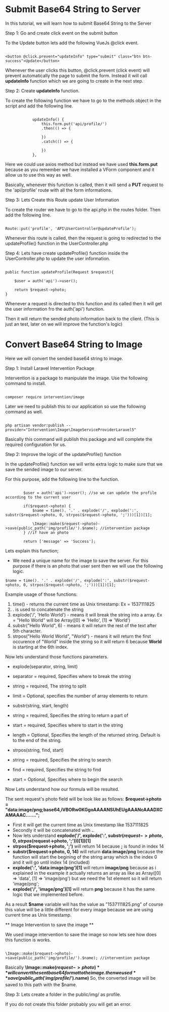 # Submit Base64 String to Server

In this tutorial, we will learn how to submit Base64 String to the Server

Step 1: Go and create click event on the submit button

To the Update button lets add the following VueJs @click event.

~~~~

<button @click.prevent="updateInfo" type="submit" class="btn btn-success">Update</button>

~~~~

Whenever the user clicks this button, @click.prevent (click event) will prevent automatically the page to submit the form. Instead it will call **updateInfo** function which we are going to create in the next step.

Step 2: Create **updateInfo** function.

To create the following function we have to go to the methods object in the script and add the following line.

~~~~

            updateInfo() {
                this.form.put('api/profile/')
                .then(() => {

                })
                .catch(() => {
                    
                })
            },
~~~~

Here we could use axios method but instead we have used **this.form.put** because as you remember we have installed a VForm component and it allow us to use this way as well.

Basically, whenever this function is called, then it will send a **PUT** request to the 'api/profile' route with all the form informations.

Step 3: Lets Create this Route update User Information

To create the router we have to go to the api.php in the routes folder.
Then add the following line.

~~~~

Route::put('profile', 'API\UserController@updateProfile');

~~~~

Whenever this route is called, then the request is going to redirected to the updateProfile() function in the UserController.php

Step 4: Lets have create updateProfile() function inside the UserController.php to update the user information.

~~~~

public function updateProfile(Request $request){
	
	$user = auth('api')->user();

	return $request->photo;
}

~~~~

Whenever a request is directed to this function and its called then it will get the user information fro the auth('api') function.

Then it will return the sended photo information back to the client. (This is just an test, later on we will improve the function's logic)

# Convert Base64 String to Image

Here we will convert the sended base64 string to image.

Step 1: Install Laravel Intervention Package

Intervention is a package to manipulate the image. Use the following command to install.

~~~~

composer require intervention/image

~~~~

Later we need to publish this to our application so use the following command as well.

~~~~

php artisan vendor:publish --provider="Intervention\Image\ImageServiceProviderLaravel5"

~~~~

Basically this command will publish this package and will complete the required configuration for us.

Step 2: Improve the logic of the updateProfile() function

In the updateProfile() function we will write extra logic to make sure that we save the sended image to our server.

For this purpose, add the following line to the function.

~~~~

        $user = auth('api')->user(); //so we can update the profile according to the current user

        if($request->photo) { 
            $name = time(). '.' . explode('/', explode(':', substr($request->photo, 0, strpos($request->photo, ';')))[1])[1];

            \Image::make($request->photo)->save(public_path('img/profile/').$name); //intervention package
        } //if have an photo

        return ['message' => 'Success'];
~~~~

Lets explain this function;

* We need a unique name for the image to save the server. For this purpose if there is an photo that user sent then we will use the following logic.

~~~~
$name = time(). '.' . explode('/', explode(':', substr($request->photo, 0, strpos($request->photo, ';')))[1])[1];
~~~~

Example usage of those functions: 

1. time() - returns the current time as Unix timestamp: Ex = 1537111825
2. . is used to concatenate the string
3. explode('/', 'Hello World') - means it will break the string into a array. Ex = "Hello World" will be Array([0] => 'Hello', [1] => 'World')
4. substr("Hello World", 6) - means it will return the rest of the text after 5th character.
5. strpos("Hello World World", "World") - means it will return the first occurence of "World" inside the string so it will return 6 because **World** is starting at the 6th index.

Now lets understand those functions parameters.

* explode(separator, string, limit)
 * separator = required, Specifies where to break the string
 * string = required, The string to split
 * limit = Optional, specifies the number of array elements to return

* substr(string, start, length)
 * string = required, Specifies the string to return a part of
 * start = required, Specifies where to start in the string
 * length = Optional, Specifies the length of the returned string. Default is to the end of the string.

* strpos(string, find, start)
 * string = required, Specifies the string to search
 * find = required, Specifies the string to find
 * start = Optional, Specifies where to begin the search

Now Lets understand how our formula will be resulted.

The sent request's photo field will be look like as follows:
**$request->photo = "data:image/png;base64,iVBORw0KGgoAAAANSUhEUgAAANcAAADXCAMAAAC.......";**

* First it will get the current time as Unix timestamp like 1537111825
* Secondly it will be concatenated with **.**.
* Now lets understand **explode('/', explode(':', substr($request->photo, 0, strpos($request->photo, ';')))[1])[1]**
 * **strpos($request->photo, ';')** will return 14 because **;** is found in index 14
 * **substr($request->photo, 0, 14)** will return **data:image/png** because the function will start the begining of the string array which is the index 0 and it will go until index 14 (included)
 * **explode(':', 'data:image/png')[1]** will return **image/png** because as i explained in the example it actually returns  an array as like as Array([0] => 'data', [1] => 'image/png') but we need the 1st element so it will return 'image/png';
 * **explode('/', 'image/png')[1]** will return **png** because it has the same logic that we implemented before.

As a result **$name** variable will has the value as "1537111825.png" of course this value will be a little different for every image because we are using current time as Unix timestamp.

** Image Intervention to save the image **

We used image intervention to save the image so now lets see how does this function is works.

~~~~

\Image::make($request->photo)->save(public_path('img/profile/').$name); //intervention package

~~~~

Basically **\Image::make($request->photo)** will convert the sent base64 format to the image.
then we used **save(public_path('img/profile/').$name)** So, the converted image will be saved to this path with the $name.

Step 3: Lets create a folder in the public/img/ as profile.

If you do not create this folder probably you will get an error.
